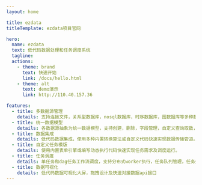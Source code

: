 ```yaml
---
layout: home

title: ezdata
titleTemplate: ezdata项目官网

hero:
  name: ezdata
  text: 低代码数据处理和任务调度系统
  tagline: 
  actions:
    - theme: brand
      text: 快速开始
      link: /docs/hello.html
    - theme: alt
      text: demo演示
      link: http://110.40.157.36

features:
  - title: 多数据源管理
    details: 支持连接文件，关系型数据库，nosql数据库，时序数据库，图数据库等多种数据源。
  - title: 统一数据模型
    details: 各数据源抽象为统一数据模型，支持创建，删除，字段管理，自定义查询取数，封装数据查询api接口等各种功能。
  - title: 数据集成
    details: 低代码数据集成，使用多种内置转换算法或自定义代码快速实现数据传输管道。
  - title: 自定义任务模版
    details: 使用内置表单引擎或编写动态执行代码快速实现任务需求及调度运行。
  - title: 任务调度
    details: 单任务和dag任务工作流调度，支持分布式worker执行，任务队列管理，任务失败重试，任务失败告警，任务运行日志及执行历史查看等调度系统功能
  - title: 数据可视化
    details: 低代码数据可视化大屏，拖拽设计及快速对接数据api接口
---
```


[comment]: <> (<Home />)

[comment]: <> (<script setup lang="ts">)

[comment]: <> (/**)

[comment]: <> ( * 这里路径 @theme 可以直接指向 .vitepress/theme 目录)

[comment]: <> ( */)

[comment]: <> (import Home from '@theme/components/vp-home.vue')

[comment]: <> (</script>)

